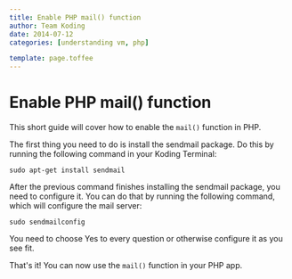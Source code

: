 ```yaml
---
title: Enable PHP mail() function
author: Team Koding
date: 2014-07-12
categories: [understanding vm, php]

template: page.toffee
---
```


# Enable PHP mail() function

This short guide will cover how to enable the `mail()` function in PHP.

The first thing you need to do is install the sendmail package. Do this by running the following command in your Koding Terminal:

```
sudo apt-get install sendmail
```

After the previous command finishes installing the sendmail package, you need to configure it. You can do that by running the following command, which will configure the mail server:

```
sudo sendmailconfig
```

You need to choose Yes to every question or otherwise configure it as you see fit.

That's it! You can now use the `mail()` function in your PHP app. 
